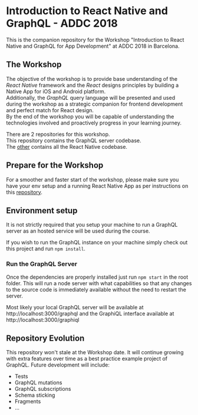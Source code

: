 # Introduction to React Native and GraphQL - ADDC 2018

This is the companion repository for the Workshop "Introduction to React Native and GraphQL for App Development" at ADDC 2018 in Barcelona.

## The Workshop
The objective of the workshop is to provide base understanding of the _React Native_ framework and the _React_ designs principles by building a Native App for iOS and Android platform.   
Additionally, the _GraphQL_ query language will be presented and used during the workshop as a strategic companion for frontend development and perfect match for React design.    
By the end of the workshop you will be capable of understanding the technologies involved and proactively progress in your learning journey.

There are 2 repositories for this workshop.  
This repository contains the GraphQL server codebase.  
The [other](https://github.com/nzaghini/react-native-graphql-addc-2018) contains all the React Native codebase.

## Prepare for the Workshop

For a smoother and faster start of the workshop, please make sure you have your env setup and a running React Native App as per instructions on this [repository](https://github.com/nzaghini/react-native-graphql-addc-2018).

## Environment setup
It is not strictly required that you setup your machine to run a GraphQL server as an hosted service will be used during the course.

If you wish to run the GraphQL instance on your machine simply check out this project and run `npm install`.

### Run the GraphQL Server

Once the dependencies are properly installed just run `npm start` in the root folder. This will run a node server with what capabilities so that any changes to the source code is immediately available without the need to restart the server.   

Most likely your local GraphQL server will be available at http://localhost:3000/graphql and the GraphiQL interface available at http://localhost:3000/graphiql

## Repository Evolution
This repository won't stale at the Workshop date. It will continue growing with extra features over time as a best practice example project of GraphQL. Future development will include:
- Tests 
- GraphQL mutations
- GraphQL subscriptions
- Schema sticking 
- Fragments
- ... 
